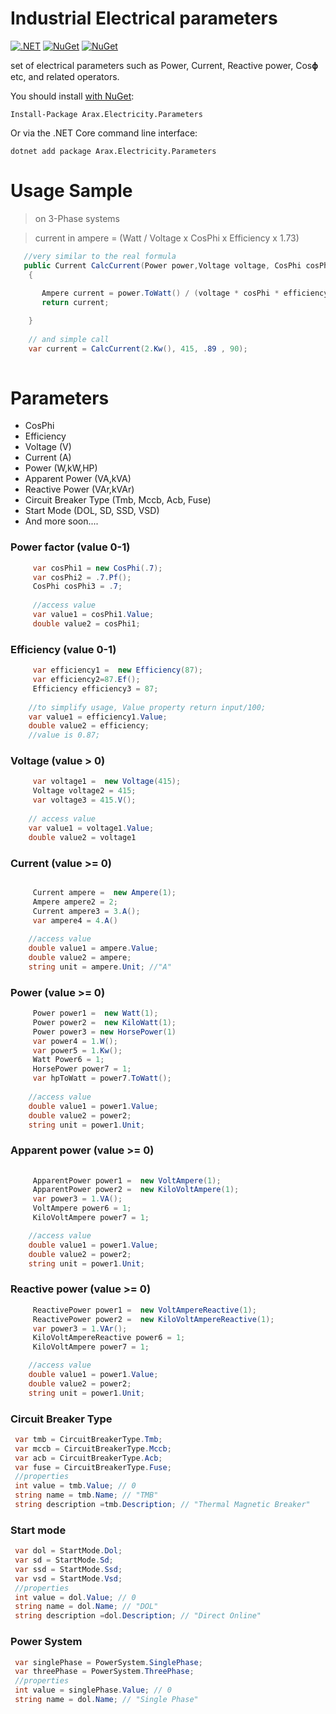 # Industrial Electrical parameters 



[![.NET](https://github.com/araxis/IndustrialElectricityUnits/actions/workflows/dotnet.yml/badge.svg)](https://github.com/araxis/IndustrialElectricityUnits/actions/workflows/dotnet.yml)
[![NuGet](https://img.shields.io/nuget/v/Arax.Electricity.Parameters.svg)](https://www.nuget.org/packages/Arax.Electricity.Parameters)
[![NuGet](https://img.shields.io/nuget/dt/Arax.Electricity.Parameters.svg)](https://www.nuget.org/packages/Arax.Electricity.Parameters) 

set of electrical parameters such as Power, Current, Reactive power, Cos𝛟 etc, and related operators.

You should install [with NuGet](https://www.nuget.org/packages/Arax.Electricity.Parameters):

    Install-Package Arax.Electricity.Parameters
    
Or via the .NET Core command line interface:

    dotnet add package Arax.Electricity.Parameters
    
# Usage Sample

> on 3-Phase systems

> current in ampere = (Watt / Voltage x CosPhi x Efficiency x 1.73)

```csharp
   //very similar to the real formula
   public Current CalcCurrent(Power power,Voltage voltage, CosPhi cosPhi,Efficiency efficiency)
    {
        
       Ampere current = power.ToWatt() / (voltage * cosPhi * efficiency * 1.73);
       return current;

    } 
    
    // and simple call 
    var current = CalcCurrent(2.Kw(), 415, .89 , 90);
 
 ```
# Parameters
* CosPhi
* Efficiency
* Voltage (V)
* Current (A)
* Power (W,kW,HP)
* Apparent Power (VA,kVA)
* Reactive Power (VAr,kVAr)
* Circuit Breaker Type (Tmb, Mccb, Acb, Fuse)
* Start Mode (DOL, SD, SSD, VSD)
* And more soon....


### Power factor (value 0-1)
```csharp
     var cosPhi1 = new CosPhi(.7);
     var cosPhi2 = .7.Pf();
     CosPhi cosPhi3 = .7;
     
     //access value
     var value1 = cosPhi1.Value;
     double value2 = cosPhi1;
```
 ### Efficiency (value 0-1)
```csharp
     var efficiency1 =  new Efficiency(87);
     var efficiency2=87.Ef();
     Efficiency efficiency3 = 87;
    
    //to simplify usage, Value property return input/100;
    var value1 = efficiency1.Value; 
    double value2 = efficiency;
    //value is 0.87;
```
 ### Voltage (value > 0)
```csharp
     var voltage1 =  new Voltage(415);
     Voltage voltage2 = 415;
     var voltage3 = 415.V();   
   
    // access value
    var value1 = voltage1.Value; 
    double value2 = voltage1
```
### Current (value >= 0)
```csharp

     Current ampere =  new Ampere(1);
     Ampere ampere2 = 2;
     Current ampere3 = 3.A();
     var ampere4 = 4.A()
   
    //access value
    double value1 = ampere.Value; 
    double value2 = ampere;
    string unit = ampere.Unit; //"A"
```
 ### Power (value >= 0)
```csharp
     Power power1 =  new Watt(1);
     Power power2 =  new KiloWatt(1);
     Power power3 = new HorsePower(1)
     var power4 = 1.W();
     var power5 = 1.Kw();
     Watt Power6 = 1;
     HorsePower power7 = 1;
     var hpToWatt = power7.ToWatt();
   
    //access value
    double value1 = power1.Value; 
    double value2 = power2;
    string unit = power1.Unit;
```
### Apparent power (value >= 0)
```csharp
 
     ApparentPower power1 =  new VoltAmpere(1);
     ApparentPower power2 =  new KiloVoltAmpere(1);
     var power3 = 1.VA();
     VoltAmpere power6 = 1;
     KiloVoltAmpere power7 = 1;

    //access value
    double value1 = power1.Value; 
    double value2 = power2;
    string unit = power1.Unit;
```
 ### Reactive power (value >= 0)
```csharp
     ReactivePower power1 =  new VoltAmpereReactive(1);
     ReactivePower power2 =  new KiloVoltAmpereReactive(1);
     var power3 = 1.VAr();
     KiloVoltAmpereReactive power6 = 1;
     KiloVoltAmpere power7 = 1;

    //access value
    double value1 = power1.Value; 
    double value2 = power2;
    string unit = power1.Unit;
```
### Circuit Breaker Type
```csharp
 var tmb = CircuitBreakerType.Tmb;
 var mccb = CircuitBreakerType.Mccb;
 var acb = CircuitBreakerType.Acb;
 var fuse = CircuitBreakerType.Fuse;
 //properties
 int value = tmb.Value; // 0
 string name = tmb.Name; // "TMB"
 string description =tmb.Description; // "Thermal Magnetic Breaker"
```

### Start mode
```csharp
 var dol = StartMode.Dol;
 var sd = StartMode.Sd;
 var ssd = StartMode.Ssd;
 var vsd = StartMode.Vsd;
 //properties
 int value = dol.Value; // 0
 string name = dol.Name; // "DOL"
 string description =dol.Description; // "Direct Online"
```
### Power System
```csharp
 var singlePhase = PowerSystem.SinglePhase;
 var threePhase = PowerSystem.ThreePhase;
 //properties
 int value = singlePhase.Value; // 0
 string name = dol.Name; // "Single Phase"
```
